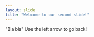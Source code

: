 ```yaml
---
layout: slide
title: "Welcome to our second slide!"
---
```

"Bla bla"
Use the left arrow to go back!
